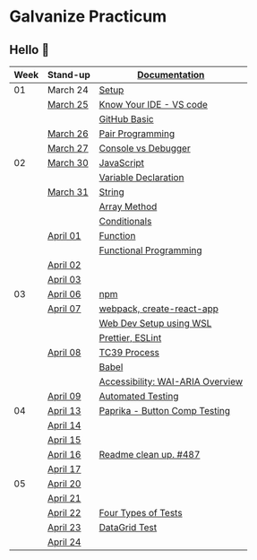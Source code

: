 # Galvanize Practicum

## Hello :wave:

| Week | Stand-up                      | [Documentation](documentation.md)                                           |
| ---- | ----------------------------- | --------------------------------------------------------------------------- |
| 01   | March 24                      | [Setup](wk01/setup.md)                                                      |
|      | [March 25](stand-up/03-25.md) | [Know Your IDE - VS code](wk01/know-your-ide.md)                            |
|      |                               | [GitHub Basic](wk01/basic-github.md)                                        |
|      | [March 26](stand-up/03-26.md) | [Pair Programming](wk01/pair-programming.md)                                |
|      | [March 27](stand-up/03-27.md) | [Console vs Debugger](wk01/console-vs-debugger.md)                          |
| 02   | [March 30](stand-up/03-30.md) | [JavaScript](wk02/javascript.md)                                            |
|      |                               | [Variable Declaration](wk02/variable-declaration.md)                        |
|      | [March 31](stand-up/03-31.md) | [String](wk02/string.md)                                                    |
|      |                               | [Array Method](wk02/array.md)                                               |
|      |                               | [Conditionals](wk02/conditional.md)                                         |
|      | [April 01](stand-up/04-01.md) | [Function](wk02/function.md)                                                |
|      |                               | [Functional Programming](wk02/functional-programming.md)                    |
|      | [April 02](stand-up/04-02.md) |                                                                             |
|      | [April 03](stand-up/04-03.md) |                                                                             |
| 03   | [April 06](stand-up/04-06.md) | [npm](wk03/npm.md)                                                          |
|      | [April 07](stand-up/04-07.md) | [webpack, create-react-app](wk03/webpack-vs-cra.md)                         |
|      |                               | [Web Dev Setup using WSL](wk03/wsl-web-dev-setup.md)                        |
|      |                               | [Prettier, ESLint](wk03/prettier-eslint.md)                                 |
|      | [April 08](stand-up/04-08.md) | [TC39 Process](wk03/tc39.md)                                                |
|      |                               | [Babel](wk03/babel.md)                                                      |
|      |                               | [Accessibility: WAI-ARIA Overview](wk03/accessibility.md)                   |
|      | [April 09](stand-up/04-09.md) | [Automated Testing](wk03/automated-testing.md)                              |
| 04   | [April 13](stand-up/04-13.md) | [Paprika - Button Comp Testing](wk04/paprika.md)                            |
|      | [April 14](stand-up/04-14.md) |                                                                             |
|      | [April 15](stand-up/04-15.md) |                                                                             |
|      | [April 16](stand-up/04-16.md) | [Readme clean up. #487](https://github.com/acl-services/paprika/issues/487) |
|      | [April 17](stand-up/04-17.md) |                                                                             |
| 05   | [April 20](stand-up/04-20.md) |                                                                             |
|      | [April 21](stand-up/04-21.md) |                                                                             |
|      | [April 22](stand-up/04-22.md) | [Four Types of Tests](wk05/four-types-of-tests.md)                          |
|      | [April 23](stand-up/04-23.md) | [DataGrid Test](wk05/datagrid-test.md)                                      |
|      | [April 24](stand-up/04-24.md) |               |

